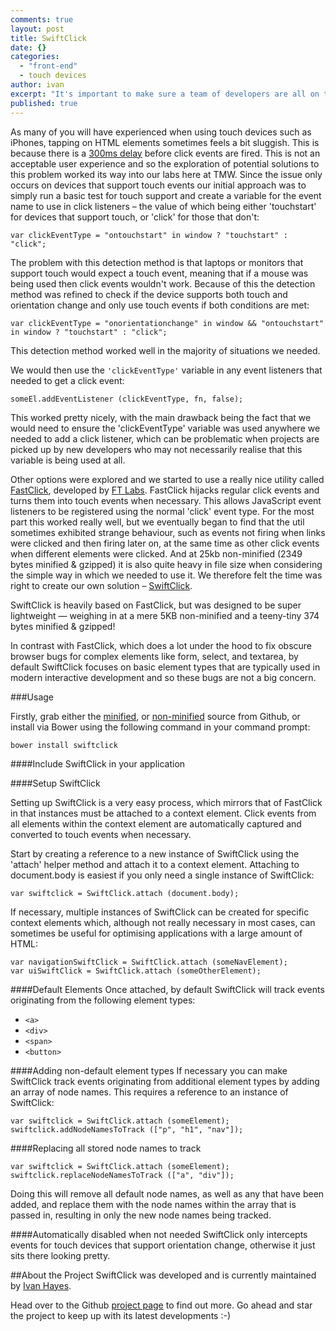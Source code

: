 ```yaml
---
comments: true
layout: post
title: SwiftClick
date: {}
categories: 
  - "front-end"
  - touch devices
author: ivan
excerpt: "It's important to make sure a team of developers are all on the same page when developing across multiple projects. We look at what helps our front-end team at TMW."
published: true
---
```


As many of you will have experienced when using touch devices such as iPhones, tapping on HTML elements sometimes feels a bit sluggish. This is because there is a [300ms delay](http://updates.html5rocks.com/2013/12/300ms-tap-delay-gone-away) before click events are fired. This is not an acceptable user experience and so the exploration of potential solutions to this problem worked its way into our labs here at TMW. Since the issue only occurs on devices that support touch events our initial approach was to simply run a basic test for touch support and create a variable for the event name to use in click listeners – the value of which being either 'touchstart' for devices that support touch, or 'click' for those that don't:

	var clickEventType = "ontouchstart" in window ? "touchstart" : "click";

The problem with this detection method is that laptops or monitors that support touch would expect a touch event, meaning that if a mouse was being used then click events wouldn't work. Because of this the detection method was refined to check if the device supports both touch and orientation change and only use touch events if both conditions are met:

	var clickEventType = "onorientationchange" in window && "ontouchstart" in window ? "touchstart" : "click";

This detection method worked well in the majority of situations we needed.

We would then use the `'clickEventType'` variable in any event listeners that needed to get a click event:


	someEl.addEventListener (clickEventType, fn, false);


This worked pretty nicely, with the main drawback being the fact that we would need to ensure the 'clickEventType' variable was used anywhere we needed to add a click listener, which can be problematic when projects are picked up by new developers who may not necessarily realise that this variable is being used at all.


Other options were explored and we started to use a really nice utility called [FastClick](https://github.com/ftlabs/fastclick), developed by [FT Labs](https://github.com/ftlabs). FastClick hijacks regular click events and turns them into touch events when necessary. This allows JavaScript event listeners to be registered using the normal 'click' event type. For the most part this worked really well, but we eventually began to find that the util sometimes exhibited strange behaviour, such as events not firing when links were clicked and then firing later on, at the same time as other click events when different elements were clicked. And at 25kb non-minified (2349 bytes minified & gzipped) it is also quite heavy in file size when considering the simple way in which we needed to use it. We therefore felt the time was right to create our own solution – [SwiftClick](https://github.com/tmwagency/swiftclick).

SwiftClick is heavily based on FastClick, but was designed to be super lightweight — weighing in at a mere 5KB non-minified and a teeny-tiny 374 bytes minified & gzipped!

In contrast with FastClick, which does a lot under the hood to fix obscure browser bugs for complex elements like form, select, and textarea, by default SwiftClick focuses on basic element types that are typically used in modern interactive development and so these bugs are not a big concern.

###Usage

Firstly, grab either the [minified](https://raw2.github.com/tmwagency/swiftclick/master/js/dist/swiftclick.min.js), or [non-minified](https://raw2.github.com/tmwagency/swiftclick/master/js/libs/swiftclick.js) source from Github, or install via Bower using the following command in your command prompt:

	bower install swiftclick

####Include SwiftClick in your application
	<script type="application/javascript" src="path/to/swiftclick.min.js"></script>


####Setup SwiftClick

Setting up SwiftClick is a very easy process, which mirrors that of FastClick in that instances must be attached to a context element. Click events from all elements within the context element are automatically captured and converted to touch events when necessary.

Start by creating a reference to a new instance of SwiftClick using the 'attach' helper method and attach it to a context element. Attaching to document.body is easiest if you only need a single instance of SwiftClick:

	var swiftclick = SwiftClick.attach (document.body);

If necessary, multiple instances of SwiftClick can be created for specific context elements which, although not really necessary in most cases, can sometimes be useful for optimising applications with a large amount of HTML:

	var navigationSwiftClick = SwiftClick.attach (someNavElement);
    var uiSwiftClick = SwiftClick.attach (someOtherElement);

####Default Elements
Once attached, by default SwiftClick will track events originating from the following element types:

- `<a>`
- `<div>`
- `<span>`
- `<button>`


####Adding non-default element types
If necessary you can make SwiftClick track events originating from additional element types by adding an array of node names. This requires a reference to an instance of SwiftClick:

	var swiftclick = SwiftClick.attach (someElement);
	swiftclick.addNodeNamesToTrack (["p", "h1", "nav"]);

####Replacing all stored node names to track

	var swiftclick = SwiftClick.attach (someElement);
	swiftclick.replaceNodeNamesToTrack (["a", "div"]);

Doing this will remove all default node names, as well as any that have been added, and replace them with the node names within the array that is passed in, resulting in only the new node names being tracked.


####Automatically disabled when not needed
SwiftClick only intercepts events for touch devices that support orientation change, otherwise it just sits there looking pretty.


##About the Project
SwiftClick was developed and is currently maintained by [Ivan Hayes](https://twitter.com/munkychop).

Head over to the Github [project page](https://github.com/tmwagency/swiftclick) to find out more. Go ahead and star the project to keep up with its latest developments :-)



